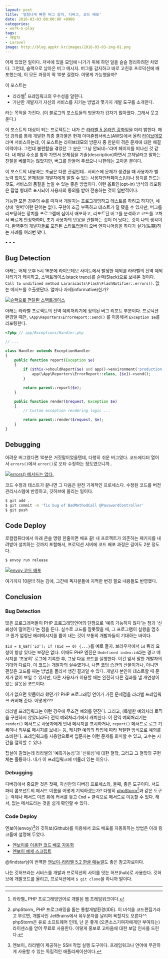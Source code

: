 ```yaml
---
layout: post
title: '엄청나게 빠른 버그 감지, 디버그, 코드 배포' 
date: 2016-03-03 00:00:00 +0900
categories:
- work-n-play
tags:
- 개발자
- Laravel
image: http://blog.appkr.kr/images/2016-03-03-img-01.png
---
```


어제 있었던 일이다. 저녁에 있을 모임에 나가기 위해 하던 일을 슬슬 정리하려던 차였다. 그런데, 슬랙으로 날아온 버그 메시지. 버그를 감지하고 바로 고친후 프로덕션에 배포했는데, 이 모든 과정이 딱 10분 걸렸다. 어떻게 가능했을까?

이 포스트는 

- 라라벨[^1] 프레임워크의 우수성을 알린다.
- 가난한 개발자가 자신의 서비스를 지키는 방법과 몇가지 개발 도구를 소개한다.

라는 목적을 가진다. (이 블로그의 포스트들의 방문자가 갑자기 많아졌다. 그래서 웃고 운다.)

이 포스트의 대상이 되는 프로젝트는 내가 쓴 [라라벨 5 온라인 강좌](https://github.com/appkr/l5essential)임을 미리 밝힌다. 해당 강좌를 통해 개발한 최종 결과물은 현재 아마존웹서비스(AWS)에서 올려 [라이브데모](http://l5.appkr.kr/)라며 서비스하는데, 이 포스트는 라이브데모의 방문자 중 한분이 겪은 문제에 대한 해결 이력이다. 그런데 불편함을 겪었던 그 분은 '그냥 안되네~'라며 페이지를 떠나신 것 같다. 내 메일 주소를 찾아 가면서 문제점을 기술(description)하면서 고쳐달라고 말하는 친절을 베풀지는 않았지만, 버그를 만들어 주셨으니 나한테는 고마운 분이다.

이 포스트의 내용과는 조금은 다른 관점인데.. 서비스에 문제가 생겼을 때 사용자가 별 노력 없이도 문제점을 개발자에게 알릴 수 있는 사용자인터페이스(UI)나 장치를 만드는 것도, 서비스의 품질을 높일 수 있는 좋은 방법이다. 이런 옵트인(opt-in) 방식의 리포팅은 팝업 형태로 표시되어 사용자의 동의를 받아 전송하는 것이 일반적이다. 

가능한 모든 경우의 수를 따져서 개발자는 프로그래밍하고 테스트를 하려고 하지만, 세상에 '완벽'이란 단어는 없다. 구현이 조금 부족하고 테스트가 덜 됐을 수 있지만, 버그를 리포팅하는 장치를 프로그램에 심어서 배포하고, 리포트된 버그를 분석하고 코드를 고쳐서 빠르게 안정화하며, 초기 사용자의 반응을 관찰하는 것이 더 낫다는 것이 나의 생각이다. 완벽주의 개발자들로 포진된 스타트업들이 오버 엔지니어링을 하다가 실기(失期)하는 사례를 여러번 봤다.

<!--more-->

<div class="spacer">• • •</div>

## Bug Detection

아래는 어제 오후 5시 16분에 라이브데모 사이트에서 발생한 예외를 라라벨의 전역 예외처리기가 캐치하고, 스택트레이스(stack trace)를 슬랙(Slack)으로 보내온 것이다. `Call to undifined method Lararacasts\Flash\FlashNotifier::errors()`. 없는 메서드를 호출했단다. 얼마나 자세(informative)한가?

[![슬랙으로 전달된 스택트레이스](/images/2016-03-03-img-01.png)](/images/2016-03-03-img-01.png)

아래는 라라벨 프로젝트의 전역 예외처리기에 정의된 버그 리포트 부분이다. 프로덕션 환경일 때만, `\App\Reporters\ErrorReport::send()` 를 이용해서 `Exception $e`를 리포팅한다. 

```php
<?php // app/Exceptions/Handler.php

// ...

class Handler extends ExceptionHandler
{
    public function report(Exception $e)
    {
        if ($this->shouldReport($e) and app()->environment('production')) {
            app(\App\Reporters\ErrorReport::class, [$e])->send();
        }

        return parent::report($e);
    }

    public function render($request, Exception $e)
    {
        // Custom exception rendering logic ...

        return parent::render($request, $e);
    }
}
```

## Debugging

어려운 버그였다면 10분은 거짓말이었을텐데, 다행히 쉬운 버그였다. 코드에디터 열어서 `errors()`에서 `error()`로 오타 수정하는 정도였으니까..

[![errors() 메서드는 없다.](/images/2016-03-03-img-02.png)](/images/2016-03-03-img-02.png)

코드 수정과 테스트가 끝나면 그 다음은 완전 기계적인 프로세스다. 수정된 코드를 버전관리시스템에 반영하고, 깃허브에 올리는 일이다.

```bash
$ git add .
$ git commit -m 'fix bug of BadMethodCall @PasswordController'
$ git push
```

## Code Deploy

로컬컴퓨터에서 아래 콘솔 명령 한줄이면 배포 끝! 내 프로젝트가 의존하는 패키지를 내려받아 설치하는 것까지 포함해서, 프로덕션 서버에 코드 배포 과정은 길어도 2분 정도다. 

```bash
$ envoy run release
```

[![envoy 코드 배포](/images/2016-03-03-img-03.png)](/images/2016-03-03-img-03.png)

여기까지 10분!!! 하는 김에, 그간에 독자분들에 지적한 변경 필요 내용들도 반영했다. 

## Conclusion

### Bug Detection

많은 프로그래머들이 PHP 프로그래밍언어의 단점으로 '예측 가능하지 않다'는 점과 '신뢰성이 떨어진다'는 점을 든다. 실수로 코드를 잘못짰을 때, 그 프로그램이 실행을 멈추고 뭔가 엄청난 에러메시지를 뿜어 내는 것이 보통의 개발자들이 기대하는 바이다. 

`$id = $_GET['id']; if ($id == 0) {...}`를 예로 들자. 브라우저에서 `id` 쿼리 요청이 항상 있다는 보장은 없다. 이때도 PHP 엔진은 `Undefined index:id`라는 경고 메시지를 '조용히' 로그에 기록한 후, 그냥 다음 코드를 실행한다. 이건 앞서 말한 개발자의 기대와 다르다. 이 코드는 개발자의 실수였거나, 나쁜 코딩 습관의 산물이거나, 아니면 괜찮은 코드를 짜는 방법을 몰라서 생긴 결과일 수 있다. 개발자 본인이 테스트할 때 문제가 없어 보일 수 있지만, 다른 사용자가 이용할 때는 완전히 다른 결과를 낼 개연성이 있는 잘못된 코드이다.

이가 없으면 잇몸이라 했던가? PHP 프로그래밍 언어가 가진 문제점을 라라벨 프레임워크 커버해 준다. 어떻게???

라라벨 프레임워크는 이런 경우에 무조건 예외를 던진다. 그리고, (특별한 예외처리 로직을 구현하지 않았더라도) 전역 예외처리기에서 캐치한다. 이 전역 예외처리기는 `render()` 메서드로 사용자에게 안내 메시지를 표시하거나, `report()` 메서드로 로그 기록이나 외부로 메시지를 보내는 등, 캐치한 예외의 타입에 따라 적절한 방식으로 예외를 소비한다. 프레임워크를 사용함으로써 입문자는 이런 문제를 회피할 수 있고, 고수는 시간을 절약할 수 있다.

잡설이 길었는데 라라벨의 '예측가능성'과 '신뢰성'에 대한 철학, 그리고 그 철학의 구현체는 훌륭하다. 내가 이 프레임워크에 머물러 있는 이유다.

### Debugging

디버깅에서 중요한 것은 첫째, 자신만의 디버깅 프로세스와, 둘째, 좋은 도구이다. 서드파티 콤포넌트의 메서드 이름을 어떻게 기억하겠는가? 다행히 [phpStorm](https://www.jetbrains.com/phpstorm/)[^2]과 같은 도구는 객체나 메서드 이름 위에 커서를 놓고 <kbd>Cmd</kbd> + 클릭으로 메서드로 이동할 수 있다. 해서, 없는 메서드라는 것을 쉽게 확인할 수 있다.

### Code Deploy

엔보이(envoy)[^3]와 깃허브(Github)를 이용해서 코드 배포를 자동화하는 방법은 아래 링크들에 설명해 두었다.

- [엔보이를 이용한 코드 배포 자동화](http://www.slideshare.net/ssuser7887b3/envoy-56730937)
- [엔보이 예제 스크립트](https://github.com/appkr/envoy)

@findstar님이 번역한 [엔보이-라라벨 5.2 한글 매뉴얼](http://laravel.kr/docs/5.2/envoy)도 좋은 참고자료이다.

나는 깃허브라는 서비스를 개발과 프로덕션의 사이를 잇는 허브(hub)로 사용한다. 깃허브에 개발코드를 올리고, 프로덕션에서 `$ git clone`을 하니까 말이다.

---

[^1]: 라라벨_ PHP 프로그래밍언어로 개발된 웹 프레임워크이다.

[^2]: phpStorm_ PHP 프로그래밍을 돕는 통합개발환경(IDE). 이 녀석을 코드편집기라고 부르면, 개발사인 JetBrains에서 육두문자를 날리며 욕할지도 모른다^^. phpStorm은 유료 소프트웨어 인데, 난 운 좋게 (오픈소스기여자에게만 부여되는) 라이센스를 얻어 무료로 사용한다. 이렇게 홍보로 고마움에 대한 보답 인사를 드린다.

[^3]: 엔보이_ 라라벨이 제공하는 SSH 작업 실행 도구이다. 프레임워크나 언어에 무관하게 사용할 수 있는 독립적인 애플리케이션이다.
